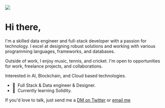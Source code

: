 <!-- Add a cover image to your GitHub profile -->

[![](https://visitcount.itsvg.in/api?id=imsathiya17&label=Profile%20Views&color=0&icon=5&pretty=false)](https://visitcount.itsvg.in)

# Hi there,

I'm a skilled data engineer and full-stack developer with a passion for technology. I excel at designing robust solutions and working with various programming languages, frameworks, and databases. 

Outside of work, I enjoy music, tennis, and cricket. I'm open to opportunities for work, freelance projects, and collaborations.

Interested in AI, Blockchain, and Cloud based technologies.

- 🏢 &nbsp;Full Stack & Data engineer & Designer.
- 🌱 &nbsp;Currently learning Solidity.

If you'd love to talk, just send me a [DM on Twitter](https://twitter.com/imsathiya17) or [email me](imsathiya17@gmail.com)
